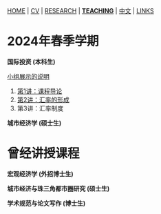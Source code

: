 [HOME](./index.md) | [CV](./assets/CV_FanghaoChen_231105.pdf) | [RESEARCH](./research.md) | [**TEACHING**](./teaching.md) | [中文](./chinesepage.md) | [LINKS](./links.md)

# 2024年春季学期

**国际投资 (本科生)** <br/>

[小组展示的说明](./assets/关于小组路演的说明.pdf)

1. [第1讲：课程导论](./assets/第1讲_课程导论.pdf)
2. [第2讲：汇率的形成](./assets/第2讲_汇率的形成.pdf)
3. 第3讲：汇率制度

**城市经济学 (硕士生)** <br/>

# 曾经讲授课程

**宏观经济学 (外招博士生)** <br/>

**城市经济与珠三角都市圈研究 (硕士生)** <br/>

**学术规范与论文写作 (博士生)** <br/>
